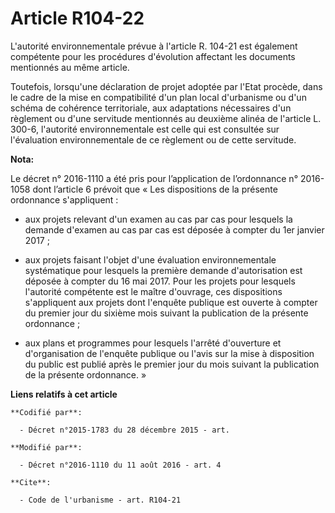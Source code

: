 # Article R104-22

L'autorité environnementale prévue à l'article R. 104-21 est également compétente pour les procédures d'évolution affectant
les documents mentionnés au même article.

Toutefois, lorsqu'une déclaration de projet adoptée par l'Etat procède, dans le cadre de la mise en compatibilité d'un plan
local d'urbanisme ou d'un schéma de cohérence territoriale, aux adaptations nécessaires d'un règlement ou d'une servitude
mentionnés au deuxième alinéa de l'article L. 300-6, l'autorité environnementale est celle qui est consultée sur l'évaluation
environnementale de ce règlement ou de cette servitude.

**Nota:**

Le décret n° 2016-1110 a été pris pour l’application de l’ordonnance n° 2016-1058 dont l’article 6 prévoit que « Les
dispositions de la présente ordonnance s'appliquent : 

- aux projets relevant d'un examen au cas par cas pour lesquels la demande d'examen au cas par cas est déposée à compter du
1er janvier 2017 ; 

- aux projets faisant l'objet d'une évaluation environnementale systématique pour lesquels la première demande d'autorisation
est déposée à compter du 16 mai 2017. Pour les projets pour lesquels l'autorité compétente est le maître d'ouvrage, ces
dispositions s'appliquent aux projets dont l'enquête publique est ouverte à compter du premier jour du sixième mois suivant
la publication de la présente ordonnance ; 

- aux plans et programmes pour lesquels l'arrêté d'ouverture et d'organisation de l'enquête publique ou l'avis sur la mise à
disposition du public est publié après le premier jour du mois suivant la publication de la présente ordonnance. »

**Liens relatifs à cet article**

	**Codifié par**:

	  - Décret n°2015-1783 du 28 décembre 2015 - art.

	**Modifié par**:

	  - Décret n°2016-1110 du 11 août 2016 - art. 4

	**Cite**:

	  - Code de l'urbanisme - art. R104-21
